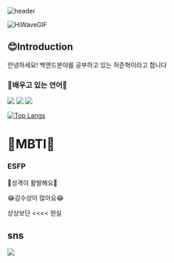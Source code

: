 
![header](https://capsule-render.vercel.app/api?type=wave&color=auto&height=300&section=header&text=junhyeok%20&fontSize=90)



![HiWaveGIF](https://github.com/junhyeok03/test13/assets/86541993/2e26a985-6e72-4618-bddb-6882c23b2add)




  

<h2>😊Introduction</h2>
  <p>안녕하세요! 백엔드분야를 공부하고 있는 허준혁이라고 합니다</p>




  <h3>📖배우고 있는 언어📖</h3>
    
  <img src="https://img.shields.io/badge/Java-007396?style=flat-square&logo=Java&logoColor=white"/> <img src="https://img.shields.io/badge/Python-3776AB?style=flat-square&logo=Java&logoColor=white"/> <img src="https://img.shields.io/badge/HTML-E34F26?style=flat-square&logo=Java&logoColor=white"/>

 
 



[![Top Langs](https://github-readme-stats.vercel.app/api/top-langs/?username=junhyeok03)](https://github.com/anuraghazra/github-readme-stats)

<h1>🎠MBTI🎠</h3>
<h3>ESFP</h3>
<p>🎡성격이 활발해요🎡</p>
<p>😂감수성이 많아요😂</p>
<p>상상보단 <<<< 현실</p>

<h2>sns</h2>
<a href="https://www.instagram.com/jj_unhyeok/"><img src="https://img.shields.io/badge/Instagram-E4405F?style=flat-square&logo=instagram&logoColor=white"/></a>

<project>
  <p></p>
<!---
junhyeok03/junhyeok03 is a ✨ special ✨ repository because its `README.md` (this file) appears on your GitHub profile.
You can click the Preview link to take a look at your changes.
--->
